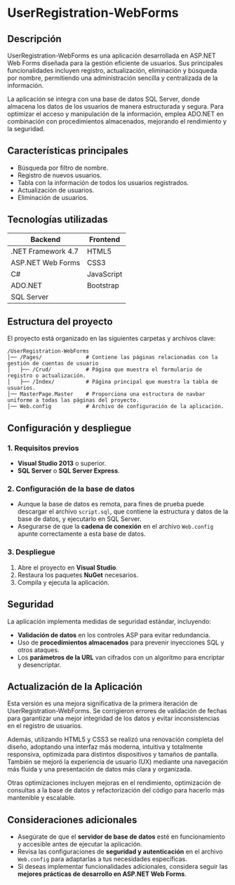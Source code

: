 # UserRegistration-WebForms

## Descripción
UserRegistration-WebForms es una aplicación desarrollada en ASP.NET Web Forms diseñada para la gestión eficiente de usuarios. Sus principales funcionalidades incluyen registro, actualización, eliminación y búsqueda por nombre, permitiendo una administración sencilla y centralizada de la información.

La aplicación se integra con una base de datos SQL Server, donde almacena los datos de los usuarios de manera estructurada y segura. Para optimizar el acceso y manipulación de la información, emplea ADO.NET en combinación con procedimientos almacenados, mejorando el rendimiento y la seguridad.

## Características principales
- Búsqueda por filtro de nombre.
- Registro de nuevos usuarios.
- Tabla con la información de todos los usuarios registrados.
- Actualización de usuarios.
- Eliminación de usuarios.

## Tecnologías utilizadas
| **Backend**               | **Frontend** |
|---------------------------|-------------|
| .NET Framework 4.7       | HTML5       |
| ASP.NET Web Forms        | CSS3        |
| C#                       | JavaScript  |
| ADO.NET                  | Bootstrap   |
| SQL Server               |             |

## Estructura del proyecto
El proyecto está organizado en las siguientes carpetas y archivos clave:

```
/UserRegistration-WebForms
│── /Pages/              # Contiene las páginas relacionadas con la gestión de cuentas de usuario
│   ├── /Crud/           # Página que muestra el formulario de registro o actualización.
│   ├── /Index/          # Página principal que muestra la tabla de usuarios.
│── MasterPage.Master    # Proporciona una estructura de navbar uniforme a todas las páginas del proyecto.
│── Web.config           # Archivo de configuración de la aplicación.
```

## Configuración y despliegue

### 1. Requisitos previos
- **Visual Studio 2013** o superior.
- **SQL Server** o **SQL Server Express**.

### 2. Configuración de la base de datos
- Aunque la base de datos es remota, para fines de prueba puede descargar el archivo `script.sql`, que contiene la estructura y datos de la base de datos, y ejecutarlo en SQL Server.
- Asegurarse de que la **cadena de conexión** en el archivo `Web.config` apunte correctamente a esta base de datos.

### 3. Despliegue
1. Abre el proyecto en **Visual Studio**.
2. Restaura los paquetes **NuGet** necesarios.
3. Compila y ejecuta la aplicación.

## Seguridad
La aplicación implementa medidas de seguridad estándar, incluyendo:
- **Validación de datos** en los controles ASP para evitar redundancia.
- Uso de **procedimientos almacenados** para prevenir inyecciones SQL y otros ataques.
- Los **parámetros de la URL** van cifrados con un algoritmo para encriptar y desencriptar.

## Actualización de la Aplicación
Esta versión es una mejora significativa de la primera iteración de UserRegistration-WebForms. Se corrigieron errores de validación de fechas para garantizar una mejor integridad de los datos y evitar inconsistencias en el registro de usuarios.

Además, utilizando HTML5 y CSS3 se realizó una renovación completa del diseño, adoptando una interfaz más moderna, intuitiva y totalmente responsiva, optimizada para distintos dispositivos y tamaños de pantalla. También se mejoró la experiencia de usuario (UX) mediante una navegación más fluida y una presentación de datos más clara y organizada.

Otras optimizaciones incluyen mejoras en el rendimiento, optimización de consultas a la base de datos y refactorización del código para hacerlo más mantenible y escalable.

## Consideraciones adicionales
- Asegúrate de que el **servidor de base de datos** esté en funcionamiento y accesible antes de ejecutar la aplicación.
- Revisa las configuraciones de **seguridad y autenticación** en el archivo `Web.config` para adaptarlas a tus necesidades específicas.
- Si deseas implementar funcionalidades adicionales, considera seguir las **mejores prácticas de desarrollo en ASP.NET Web Forms**.
